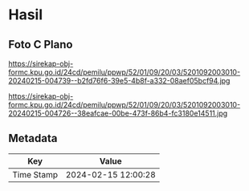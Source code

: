# Hasil

## Foto C Plano

https://sirekap-obj-formc.kpu.go.id/24cd/pemilu/ppwp/52/01/09/20/03/5201092003010-20240215-004739--b2fd76f6-39e5-4b8f-a332-08aef05bcf94.jpg

https://sirekap-obj-formc.kpu.go.id/24cd/pemilu/ppwp/52/01/09/20/03/5201092003010-20240215-004726--38eafcae-00be-473f-86b4-fc3180e14511.jpg


## Metadata

| Key        | Value               |
| ---------- | ------------------- |
| Time Stamp | 2024-02-15 12:00:28 |



